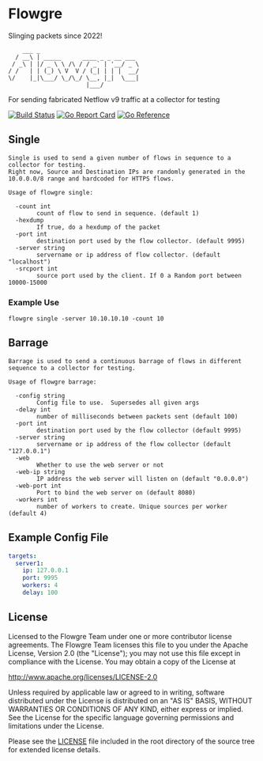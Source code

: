 # Flowgre
Slinging packets since 2022!


```
    ___ _                             
  / __\ | _____      ____ _ _ __ ___
 / _\ | |/ _ \ \ /\ / / _` | '__/ _ \
/ /   | | (_) \ V  V / (_| | | |  __/
\/    |_|\___/ \_/\_/ \__, |_|  \___|
                      |___/
```
For sending fabricated Netflow v9 traffic at a collector for testing

[![Build Status](https://drone.dmabry.net/api/badges/dmabry/flowgre/status.svg?ref=refs/heads/main)](https://drone.dmabry.net/dmabry/flowgre)
[![Go Report Card](https://goreportcard.com/badge/github.com/dmabry/flowgre)](https://goreportcard.com/report/github.com/dmabry/flowgre)
[![Go Reference](https://pkg.go.dev/badge/github.com/dmabry/flowgre.svg)](https://pkg.go.dev/github.com/dmabry/flowgre)
## Single
```shell
Single is used to send a given number of flows in sequence to a collector for testing.
Right now, Source and Destination IPs are randomly generated in the 10.0.0.0/8 range and hardcoded for HTTPS flows.

Usage of flowgre single:

  -count int
    	count of flow to send in sequence. (default 1)
  -hexdump
    	If true, do a hexdump of the packet
  -port int
    	destination port used by the flow collector. (default 9995)
  -server string
    	servername or ip address of flow collector. (default "localhost")
  -srcport int
    	source port used by the client. If 0 a Random port between 10000-15000
```

### Example Use
```shell
flowgre single -server 10.10.10.10 -count 10
```

## Barrage
```shell
Barrage is used to send a continuous barrage of flows in different sequence to a collector for testing.

Usage of flowgre barrage:

  -config string
    	Config file to use.  Supersedes all given args
  -delay int
    	number of milliseconds between packets sent (default 100)
  -port int
    	destination port used by the flow collector (default 9995)
  -server string
    	servername or ip address of the flow collector (default "127.0.0.1")
  -web
    	Whether to use the web server or not
  -web-ip string
    	IP address the web server will listen on (default "0.0.0.0")
  -web-port int
    	Port to bind the web server on (default 8080)
  -workers int
    	number of workers to create. Unique sources per worker (default 4)
```

## Example Config File
```yaml
targets:
  server1:
    ip: 127.0.0.1
    port: 9995
    workers: 4
    delay: 100
```

## License
Licensed to the Flowgre Team under one
or more contributor license agreements. The Flowgre Team licenses this file to you
under the Apache License, Version 2.0 (the "License"); 
you may not use this file except in compliance
with the License.  You may obtain a copy of the License at

http://www.apache.org/licenses/LICENSE-2.0

Unless required by applicable law or agreed to in writing,
software distributed under the License is distributed on an
"AS IS" BASIS, WITHOUT WARRANTIES OR CONDITIONS OF ANY
KIND, either express or implied.  See the License for the
specific language governing permissions and limitations
under the License.

Please see the [LICENSE](LICENSE) file included in the root directory
of the source tree for extended license details.
